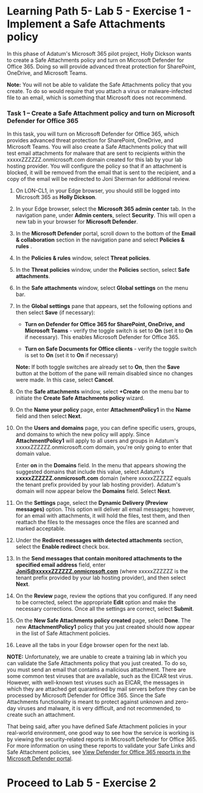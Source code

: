 # Learning Path 5- Lab 5 - Exercise 1 - Implement a Safe Attachments policy 

In this phase of Adatum's Microsoft 365 pilot project, Holly Dickson wants to create a Safe Attachments policy and turn on Microsoft Defender for Office 365. Doing so will provide advanced threat protection for SharePoint, OneDrive, and Microsoft Teams.

**Note:** You will not be able to validate the Safe Attachments policy that you create. To do so would require that you attach a virus or malware-infected file to an email, which is something that Microsoft does not recommend.

### Task 1 – Create a Safe Attachment policy and turn on Microsoft Defender for Office 365

In this task, you will turn on Microsoft Defender for Office 365, which provides advanced threat protection for SharePoint, OneDrive, and Microsoft Teams. You will also create a Safe Attachments policy that will test email attachments for malware that are sent to recipients within the xxxxxZZZZZZ.onmicrosoft.com domain created for this lab by your lab hosting provider. You will configure the policy so that if an attachment is blocked, it will be removed from the email that is sent to the recipient, and a copy of the email will be redirected to Joni Sherman for additional review.

1. On LON-CL1, in your Edge browser, you should still be logged into Microsoft 365 as **Holly Dickson**.

2. In your Edge browser, select the **Microsoft 365 admin center** tab. In the navigation pane, under **Admin centers**, select **Security**. This will open a new tab in your browser for **Microsoft Defender**. 

3. In the **Microsoft Defender** portal, scroll down to the bottom of the **Email & collaboration** section in the navigation pane and select **Policies & rules** .

4. In the **Policies & rules** window, select **Threat policies**.

5. In the **Threat policies** window, under the **Policies** section, select **Safe attachments**.

6. In the **Safe attachments** window, select **Global settings** on the menu bar.

7. In the **Global settings** pane that appears, set the following options and then select **Save** (if necessary):

    - **Turn on Defender for Office 365 for SharePoint, OneDrive, and Microsoft Teams** - verify the toggle switch is set to **On** (set it to **On** if necessary). This enables Microsoft Defender for Office 365.

    - **Turn on Safe Documents for Office clients** - verify the toggle switch is set to **On** (set it to **On** if necessary)

    **Note:** If both toggle switches are already set to **On**, then the **Save** button at the bottom of the pane will remain disabled since no changes were made. In this case, select **Cancel**.

8. On the **Safe attachments** window, select **+Create** on the menu bar to initiate the **Create Safe Attachments policy** wizard.

9. On the **Name your policy** page, enter **AttachmentPolicy1** in the **Name** field and then select **Next**.

10. On the **Users and domains** page, you can define specific users, groups, and domains to which the new policy will apply. Since **AttachmentPolicy1** will apply to all users and groups in Adatum's xxxxxZZZZZZ.onmicrosoft.com domain, you're only going to enter that domain value. <br/>

    Enter **on** in the **Domains** field. In the menu that appears showing the suggested domains that include this value, select Adatum's **xxxxxZZZZZZ.onmicrosoft.com** domain (where xxxxxZZZZZZ equals the tenant prefix provided by your lab hosting provider). Adatum's domain will now appear below the **Domains** field. Select **Next**.

11. On the **Settings** page, select the **Dynamic Delivery (Preview messages)** option. This option will deliver all email messages; however, for an email with attachments, it will hold the files, test them, and then reattach the files to the messages once the files are scanned and marked acceptable. 

12. Under the **Redirect messages with detected attachments** section, select the **Enable redirect** check box. 

13. In the **Send messages that contain monitored attachments to the specified email address** field, enter **JoniS@xxxxxZZZZZZ.onmicrosoft.com** (where xxxxxZZZZZZ is the tenant prefix provided by your lab hosting provider), and then select **Next**.

14. On the **Review** page, review the options that you configured. If any need to be corrected, select the appropriate **Edit** option and make the necessary corrections. Once all the settings are correct, select **Submit**.

15. On the **New Safe Attachments policy created** page, select **Done**. The new **AttachmentPolicy1** policy that you just created should now appear in the list of Safe Attachment policies.

16. Leave all the tabs in your Edge browser open for the next lab.

**NOTE:** Unfortunately, we are unable to create a training lab in which you can validate the Safe Attachments policy that you just created. To do so, you must send an email that contains a malicious attachment. There are some common test viruses that are available, such as the EICAR test virus. However, with well-known test viruses such as EICAR, the messages in which they are attached get quarantined by mail servers before they can be processed by Microsoft Defender for Office 365. Since the Safe Attachments functionality is meant to protect against unknown and zero-day viruses and malware, it is very difficult, and not recommended, to create such an attachment.

That being said, after you have defined Safe Attachment policies in your real-world environment, one good way to see how the service is working is by viewing the security-related reports in Microsoft Defender for Office 365. For more information on using these reports to validate your Safe Links and Safe Attachment policies, see [View Defender for Office 365 reports in the Microsoft Defender portal](https://learn.microsoft.com/microsoft-365/security/office-365-security/view-reports-for-mdo).


# Proceed to Lab 5 - Exercise 2

